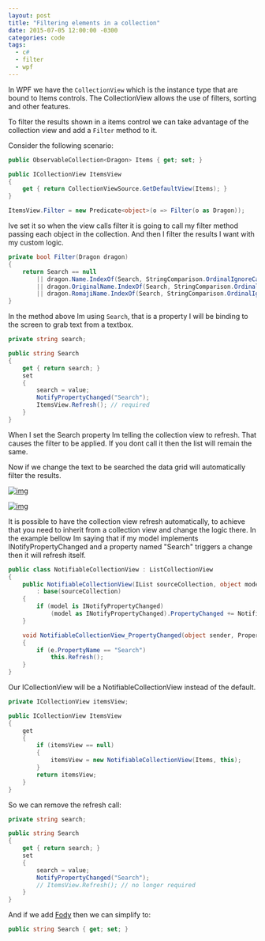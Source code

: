 ```yaml
---
layout: post
title: "Filtering elements in a collection"
date: 2015-07-05 12:00:00 -0300
categories: code
tags:
  - c#
  - filter
  - wpf
---
```

In WPF we have the `CollectionView` which is the instance type that are bound to Items controls. The CollectionView allows the use of filters, sorting and other features.

To filter the results shown in a items control we can take advantage of the collection view and add a `Filter` method to it.
<!--more-->

Consider the following scenario:

```csharp
public ObservableCollection<Dragon> Items { get; set; }

public ICollectionView ItemsView
{
    get { return CollectionViewSource.GetDefaultView(Items); }
}
```


```csharp
ItemsView.Filter = new Predicate<object>(o => Filter(o as Dragon));
```

Ive set it so when the view calls filter it is going to call my filter method passing each object in the collection. And then I filter the results I want with my custom logic.

```csharp
private bool Filter(Dragon dragon)
{
    return Search == null
        || dragon.Name.IndexOf(Search, StringComparison.OrdinalIgnoreCase) != -1
        || dragon.OriginalName.IndexOf(Search, StringComparison.OrdinalIgnoreCase) != -1
        || dragon.RomajiName.IndexOf(Search, StringComparison.OrdinalIgnoreCase) != -1;
}
```

In the method above Im using `Search`, that is a property I will be binding to the screen to grab text from a textbox.

```csharp
private string search;

public string Search
{
    get { return search; }
    set
    {
        search = value;
        NotifyPropertyChanged("Search");
        ItemsView.Refresh(); // required
    }
}
```

When I set the Search property Im telling the collection view to refresh. That causes the filter to be applied. If you dont call it then the list will remain the same.

Now if we change the text to be searched the data grid will automatically filter the results.

[![img](https://brunolm.files.wordpress.com/2015/07/2015-19-05-02-19-25-842.png)](https://brunolm.files.wordpress.com/2015/07/2015-19-05-02-19-25-842.png)

[![img](https://brunolm.files.wordpress.com/2015/07/2015-20-05-02-20-46-590.png)](https://brunolm.files.wordpress.com/2015/07/2015-20-05-02-20-46-590.png)

It is possible to have the collection view refresh automatically, to achieve that you need to inherit from a collection view and change the logic there. In the example bellow Im saying that if my model implements INotifyPropertyChanged and a property named "Search" triggers a change then it will refresh itself.

```csharp
public class NotifiableCollectionView : ListCollectionView
{
    public NotifiableCollectionView(IList sourceCollection, object model)
        : base(sourceCollection)
    {
        if (model is INotifyPropertyChanged)
            (model as INotifyPropertyChanged).PropertyChanged += NotifiableCollectionView_PropertyChanged;
    }

    void NotifiableCollectionView_PropertyChanged(object sender, PropertyChangedEventArgs e)
    {
        if (e.PropertyName == "Search")
            this.Refresh();
    }
}
```

Our ICollectionView will be a NotifiableCollectionView instead of the default.

```csharp
private ICollectionView itemsView;

public ICollectionView ItemsView
{
    get
    {
        if (itemsView == null)
        {
            itemsView = new NotifiableCollectionView(Items, this);
        }
        return itemsView;
    }
}
```

So we can remove the refresh call:

```csharp
private string search;

public string Search
{
    get { return search; }
    set
    {
        search = value;
        NotifyPropertyChanged("Search");
        // ItemsView.Refresh(); // no longer required
    }
}
```

And if we add [Fody](https://brunolm.wordpress.com/2015/03/05/nuget-package-fody/) then we can simplify to:

```csharp
public string Search { get; set; }
```

